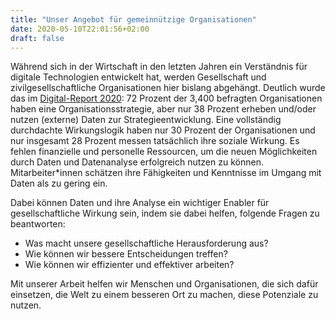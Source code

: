 ```yaml
---
title: "Unser Angebot für gemeinnützige Organisationen"
date: 2020-05-10T22:01:56+02:00
draft: false
---
```



Während sich in der Wirtschaft in den letzten Jahren ein Verständnis für
digitale Technologien entwickelt hat, werden Gesellschaft und zivilgesellschaftliche Organisationen hier bislang abgehängt. Deutlich wurde das im [Digital-Report 2020](https://www.digital-report.org/): 72 Prozent der 3,400 befragten Organisationen haben eine Organisationsstrategie, aber nur 38 Prozent erheben und/oder nutzen (externe) Daten zur Strategieentwicklung. Eine vollständig durchdachte Wirkungslogik haben nur 30 Prozent der Organisationen und nur insgesamt 28 Prozent messen tatsächlich ihre soziale Wirkung. Es fehlen finanzielle und personelle Ressourcen, um die neuen Möglichkeiten durch Daten und Datenanalyse erfolgreich nutzen zu können. Mitarbeiter\*innen schätzen ihre Fähigkeiten und Kenntnisse im Umgang mit Daten als zu gering ein. 

Dabei können Daten und ihre Analyse ein wichtiger Enabler für gesellschaftliche Wirkung sein, indem sie dabei helfen, folgende Fragen zu beantworten:

- Was macht unsere gesellschaftliche Herausforderung aus?
- Wie können wir bessere Entscheidungen treffen?
- Wie können wir effizienter und effektiver arbeiten?

Mit unserer Arbeit helfen wir Menschen und Organisationen, die sich dafür einsetzen, die Welt zu einem besseren Ort zu machen, diese Potenziale zu nutzen.

